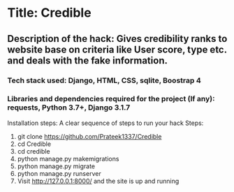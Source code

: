 # Title: Credible

## Description of the hack:  Gives credibility ranks to website base on criteria like User score, type etc. and deals with the fake information.

### Tech stack used: Django, HTML, CSS, sqlite, Boostrap 4

### Libraries and dependencies required for the project (If any): requests, Python 3.7+, Django 3.1.7

Installation steps: A clear sequence of steps to run your hack
Steps:
1. git clone https://github.com/Prateek1337/Credible
2. cd Credible
3. cd credible
4. python manage.py makemigrations
5. python manage.py migrate
6. python manage.py runserver
7. Visit http://127.0.0.1:8000/ and the site is up and running
